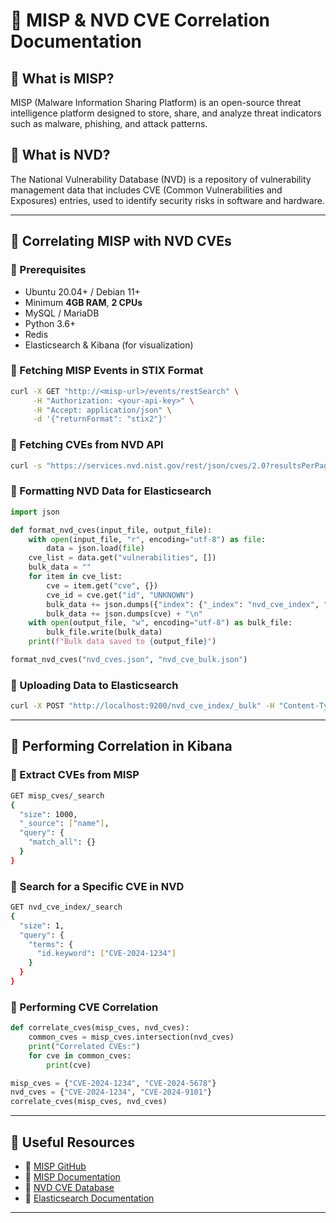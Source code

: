 # 📌 MISP & NVD CVE Correlation Documentation

## 🔹 What is MISP?

MISP (Malware Information Sharing Platform) is an open-source threat intelligence platform designed to store, share, and analyze threat indicators such as malware, phishing, and attack patterns.

## 🔹 What is NVD?

The National Vulnerability Database (NVD) is a repository of vulnerability management data that includes CVE (Common Vulnerabilities and Exposures) entries, used to identify security risks in software and hardware.

---

## 📌 Correlating MISP with NVD CVEs

### 🔹 Prerequisites

- Ubuntu 20.04+ / Debian 11+
- Minimum **4GB RAM**, **2 CPUs**
- MySQL / MariaDB
- Python 3.6+
- Redis
- Elasticsearch & Kibana (for visualization)

### 🔹 Fetching MISP Events in STIX Format

```bash
curl -X GET "http://<misp-url>/events/restSearch" \
     -H "Authorization: <your-api-key>" \
     -H "Accept: application/json" \
     -d '{"returnFormat": "stix2"}'
```

### 🔹 Fetching CVEs from NVD API

```bash
curl -s "https://services.nvd.nist.gov/rest/json/cves/2.0?resultsPerPage=500" | jq '.' > nvd_cves.json
```

### 🔹 Formatting NVD Data for Elasticsearch

```python
import json

def format_nvd_cves(input_file, output_file):
    with open(input_file, "r", encoding="utf-8") as file:
        data = json.load(file)
    cve_list = data.get("vulnerabilities", [])
    bulk_data = ""
    for item in cve_list:
        cve = item.get("cve", {})
        cve_id = cve.get("id", "UNKNOWN")
        bulk_data += json.dumps({"index": {"_index": "nvd_cve_index", "_id": cve_id }}) + "\n"
        bulk_data += json.dumps(cve) + "\n"
    with open(output_file, "w", encoding="utf-8") as bulk_file:
        bulk_file.write(bulk_data)
    print(f"Bulk data saved to {output_file}")

format_nvd_cves("nvd_cves.json", "nvd_cve_bulk.json")
```

### 🔹 Uploading Data to Elasticsearch

```bash
curl -X POST "http://localhost:9200/nvd_cve_index/_bulk" -H "Content-Type: application/json" --data-binary @nvd_cve_bulk.json
```

---

## 📌 Performing Correlation in Kibana

### 🔹 Extract CVEs from MISP

```bash
GET misp_cves/_search
{
  "size": 1000,
  "_source": ["name"],
  "query": {
    "match_all": {}
  }
}
```

### 🔹 Search for a Specific CVE in NVD

```bash
GET nvd_cve_index/_search
{
  "size": 1,
  "query": {
    "terms": {
      "id.keyword": ["CVE-2024-1234"]
    }
  }
}
```

### 🔹 Performing CVE Correlation

```python
def correlate_cves(misp_cves, nvd_cves):
    common_cves = misp_cves.intersection(nvd_cves)
    print("Correlated CVEs:")
    for cve in common_cves:
        print(cve)

misp_cves = {"CVE-2024-1234", "CVE-2024-5678"}
nvd_cves = {"CVE-2024-1234", "CVE-2024-9101"}
correlate_cves(misp_cves, nvd_cves)
```

---

## 📌 Useful Resources
- 📖 [MISP GitHub](https://github.com/MISP/MISP)
- 📖 [MISP Documentation](https://www.circl.lu/doc/misp/)
- 📖 [NVD CVE Database](https://nvd.nist.gov/)
- 📖 [Elasticsearch Documentation](https://www.elastic.co/guide/en/elasticsearch/reference/current/index.html)

---

